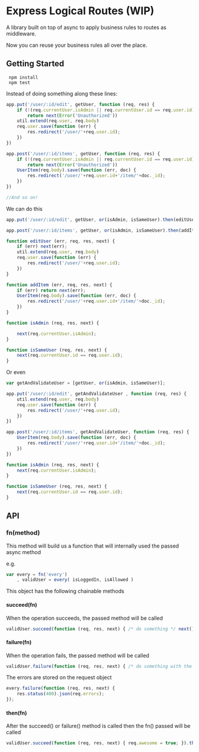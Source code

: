 # Express Logical Routes (WIP)

A library built on top of async to apply business rules to routes as middleware.

Now you can reuse your business rules all over the place.

## Getting Started

     npm install
     npm test

Instead of doing something along these lines:

```javascript
app.put('/user/:id/edit', getUser, function (req, res) {
	if (!(req.currentUser.isAdmin || req.currentUser.id == req.user.id))
		return next(Error('Unauthorized'))
	util.extend(req.user, req.body)
	req.user.save(function (err) {
		res.redirect('/user/'+req.user.id);
	})
})

app.post('/user/:id/items', getUser, function (req, res) {
	if (!(req.currentUser.isAdmin || req.currentUser.id == req.user.id))
		return next(Error('Unauthorized'))
	UserItem(req.body).save(function (err, doc) {
		res.redirect('/user/'+req.user.id+'/item/'+doc._id);
	})
})

//And so on!
```

We can do this

```javascript
app.put('/user/:id/edit', getUser, or(isAdmin, isSameUser).then(editUser))

app.post('/user/:id/items', getUser, or(isAdmin, isSameUser).then(addItem))

function editUser (err, req, res, next) {
	if (err) next(err);
	util.extend(req.user, req.body)
	req.user.save(function (err) {
		res.redirect('/user/'+req.user.id);
	})
}

function addItem (err, req, res, next) {
	if (err) return next(err);
	UserItem(req.body).save(function (err, doc) {
		res.redirect('/user/'+req.user.id+'/item/'+doc._id);
	})
}

function isAdmin (req, res, next) {

	next(req.currentUser.isAdmin);
}

function isSameUser (req, res, next) {
	next(req.currentUser.id == req.user.id);
}
```

Or even 

```javascript
var getAndValidateUser = [getUser, or(isAdmin, isSameUser)];

app.put('/user/:id/edit', getAndValidateUser , function (req, res) {
	util.extend(req.user, req.body)
	req.user.save(function (err) {
		res.redirect('/user/'+req.user.id);
	})
})

app.post('/user/:id/items', getAndValidateUser, function (req, res) {
	UserItem(req.body).save(function (err, doc) {
		res.redirect('/user/'+req.user.id+'/item/'+doc._id);
	})
})

function isAdmin (req, res, next) {
	next(req.currentUser.isAdmin);
}

function isSameUser (req, res, next) {
	next(req.currentUser.id == req.user.id);
}
```

## API

### fn(method)

This method will build us a function that will internally used the passed async method

e.g.

```javascript
var every = fn('every')
	, validUser = every( isLoggedIn, isAllowed )
```

This object has the following chainable methods 

#### succeed(fn)

When the operation succeeds, the passed method will be called

```javascript
validUser.succeed(function (req, res, next) { /* do something */ next() })
```

#### failure(fn)

When the operation fails, the passed method will be called

```javascript
validUser.failure(function (req, res, next) { /* do something with the errors */ next() })
```

The errors are stored on the request object

```javascript
every.failure(function (req, res, next) {
	res.status(400).json(req.errors);
});
```

#### then(fn)

After the succeed() or failure() method is called then the fn() passed will be called

```javascript
validUser.succeed(function (req, res, next) { req.awesome = true; }).then(function (req,res) { res.json({awesome:req.awesome}) })
```

